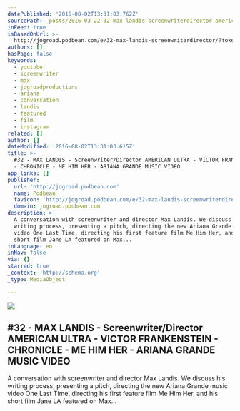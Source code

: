 ```yaml
---
datePublished: '2016-08-02T13:31:03.762Z'
sourcePath: _posts/2016-03-22-32-max-landis-screenwriterdirector-american-ultra-vi.md
inFeed: true
isBasedOnUrl: >-
  http://jogroad.podbean.com/e/32-max-landis-screenwriterdirector/?token=0cb5df311ec29ce1904da6de46843cc5
authors: []
hasPage: false
keywords:
  - youtube
  - screenwriter
  - max
  - jogroadproductions
  - ariana
  - conversation
  - landis
  - featured
  - film
  - instagram
related: []
author: []
dateModified: '2016-08-02T13:31:03.615Z'
title: >-
  #32 - MAX LANDIS - Screenwriter/Director AMERICAN ULTRA - VICTOR FRANKENSTEIN
  - CHRONICLE - ME HIM HER - ARIANA GRANDE MUSIC VIDEO
app_links: []
publisher:
  url: 'http://jogroad.podbean.com'
  name: Podbean
  favicon: 'http://jogroad.podbean.com/e/32-max-landis-screenwriterdirector/-1'
  domain: jogroad.podbean.com
description: >-
  A conversation with screenwriter and director Max Landis. We discuss his
  writing process, presenting a pitch, directing the new Ariana Grande music
  video One Last Time, directing his first feature film Me Him Her, and his
  short film Jane LA featured on Max...
inLanguage: en
inNav: false
via: {}
starred: true
_context: 'http://schema.org'
_type: MediaObject

---
```

<article style=""><img src="https://s3-us-west-2.amazonaws.com/the-grid-img/p/42edcc7afccf9f6ce58ebdd106a89f6f6e24c708.jpg" /><h1>#32 - MAX LANDIS - Screenwriter/Director AMERICAN ULTRA - VICTOR FRANKENSTEIN - CHRONICLE - ME HIM HER - ARIANA GRANDE MUSIC VIDEO</h1><p>A conversation with screenwriter and director Max Landis. We discuss his writing process, presenting a pitch, directing the new Ariana Grande music video One Last Time, directing his first feature film Me Him Her, and his short film Jane LA featured on Max...</p></article>